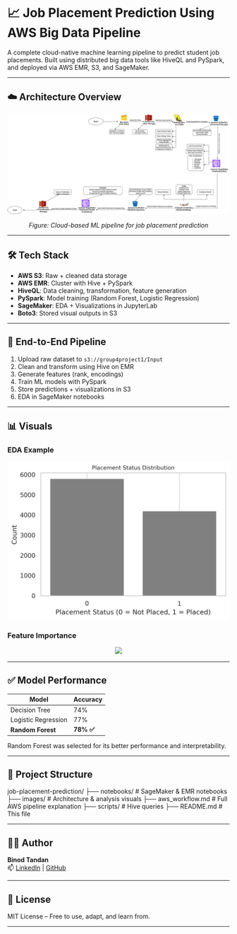 # 📈 Job Placement Prediction Using AWS Big Data Pipeline

A complete cloud-native machine learning pipeline to predict student job placements. Built using distributed big data tools like HiveQL and PySpark, and deployed via AWS EMR, S3, and SageMaker.

---

## ☁️ Architecture Overview

<p align="center">
  <img src="images\Workflow_Diagram_finalpng.png" width="700"/>
</p>
<p align="center"><i>Figure: Cloud-based ML pipeline for job placement prediction</i></p>

---

## 🛠 Tech Stack

- **AWS S3**: Raw + cleaned data storage
- **AWS EMR**: Cluster with Hive + PySpark
- **HiveQL**: Data cleaning, transformation, feature generation
- **PySpark**: Model training (Random Forest, Logistic Regression)
- **SageMaker**: EDA + Visualizations in JupyterLab
- **Boto3**: Stored visual outputs in S3

---

## 🔁 End-to-End Pipeline

1. Upload raw dataset to `s3://group4project1/Input`
2. Clean and transform using Hive on EMR
3. Generate features (rank, encodings)
4. Train ML models with PySpark
5. Store predictions + visualizations in S3
6. EDA in SageMaker notebooks

---

## 📊 Visuals

### EDA Example

<p align="center">
  <img src="images\count_placementStatus.png" width="600"/>
</p>

### Feature Importance

<p align="center">
  <img src="images\Pair_Plot.png" width="500"/>
</p>

---

## ✅ Model Performance

| Model              | Accuracy |
|-------------------|----------|
| Decision Tree      | 74%      |
| Logistic Regression| 77%      |
| **Random Forest**  | **78% ✅** |

Random Forest was selected for its better performance and interpretability.

---

## 📁 Project Structure
job-placement-prediction/
├── notebooks/ # SageMaker & EMR notebooks
├── images/ # Architecture & analysis visuals
├── aws_workflow.md # Full AWS pipeline explanation
├── scripts/ # Hive queries
├── README.md # This file


---

## 🙋‍♂️ Author

**Binod Tandan**  
📫 [LinkedIn](https://linkedin.com/in/binodtandan) | [GitHub](https://github.com/BinodTandan)

---

## 📄 License

MIT License – Free to use, adapt, and learn from.

---



